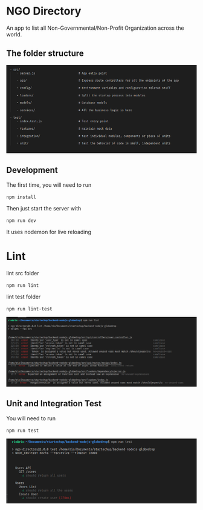# NGO Directory

An app to list all Non-Governmental/Non-Profit Organization across the world.

## The folder structure

![Alt text](./uploads/readme/folder-structure-2.png?raw=true 'Folder Structure')

## Development

The first time, you will need to run

`npm install`

Then just start the server with

`npm run dev`

It uses nodemon for live reloading

# Lint

lint src folder

`npm run lint`

lint test folder

`npm run lint-test`

![Alt text](./uploads/readme/eslint-log.png?raw=true 'eslint fix output')

## Unit and Integration Test

You will need to run

`npm run test`

![Alt text](./uploads/readme/test-output.png?raw=true 'Example ouput for unit and integration test')
